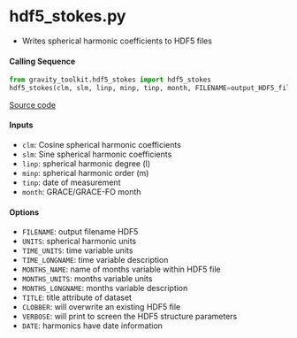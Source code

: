 hdf5_stokes.py
==============

 - Writes spherical harmonic coefficients to HDF5 files

#### Calling Sequence
```python
from gravity_toolkit.hdf5_stokes import hdf5_stokes
hdf5_stokes(clm, slm, linp, minp, tinp, month, FILENAME=output_HDF5_file)
```
[Source code](https://github.com/tsutterley/read-GRACE-harmonics/blob/main/gravity_toolkit/hdf5_stokes.py)

#### Inputs
 - `clm`: Cosine spherical harmonic coefficients
 - `slm`: Sine spherical harmonic coefficients
 - `linp`: spherical harmonic degree (l)
 - `minp`: spherical harmonic order (m)
 - `tinp`: date of measurement
 - `month`: GRACE/GRACE-FO month

#### Options
 - `FILENAME`: output filename HDF5
 - `UNITS`: spherical harmonic units
 - `TIME_UNITS`: time variable units
 - `TIME_LONGNAME`: time variable description
 - `MONTHS_NAME`: name of months variable within HDF5 file
 - `MONTHS_UNITS`: months variable units
 - `MONTHS_LONGNAME`: months variable description
 - `TITLE`: title attribute of dataset
 - `CLOBBER`: will overwrite an existing HDF5 file
 - `VERBOSE`: will print to screen the HDF5 structure parameters
 - `DATE`: harmonics have date information
